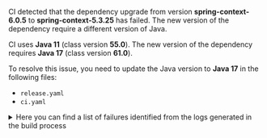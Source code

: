 CI detected that the dependency upgrade from version **spring-context-6.0.5** to **spring-context-5.3.25** has failed. 
The new version of the dependency require a different version of Java. 

CI uses **Java 11** (class version **55.0**). The new version of the dependency requires **Java 17** (class version **61.0**). 

To resolve this issue, you need to update the Java version to **Java 17** in the following files: 
- `release.yaml`
- `ci.yaml`

<details>
<summary>Here you can find a list of failures identified from the logs generated in the build process</summary>

*    > [ERROR] /micronaut-openapi-codegen/gen/main/java/testmodel/spring/Model.java:[58,4] cannot find symbol<br>  symbol:   class DateTimeFormat<br>  location: class testmodel.spring.Model 

*    > [ERROR] /micronaut-openapi-codegen/gen/main/java/testmodel/spring/Model.java:[66,4] cannot find symbol<br>  symbol:   class DateTimeFormat<br>  location: class testmodel.spring.Model 

*    > [ERROR] /micronaut-openapi-codegen/gen/main/java/testmodel/spring/Model.java:[77,38] cannot access org.springframework.core.io.Resource<br>  bad class file: /root/.m2/repository/org/springframework/spring-core/6.0.5/spring-core-6.0.5.jar(/org/springframework/core/io/Resource.class)<br>    class file has wrong version 61.0, should be 55.0<br>    Please remove or make sure it appears in the correct subdirectory of the classpath. 

*    > [ERROR] /micronaut-openapi-codegen/gen/main/java/testmodel/spring/Model.java:[58,4] cannot find symbol<br>[ERROR]   symbol:   class DateTimeFormat<br>[ERROR]   location: class testmodel.spring.Model 

*    > [ERROR] /micronaut-openapi-codegen/gen/main/java/testmodel/spring/Model.java:[70,39] package DateTimeFormat does not exist 

*    > [ERROR] /micronaut-openapi-codegen/gen/main/java/testmodel/spring/Model.java:[19,45] cannot access org.springframework.format.annotation.DateTimeFormat<br>  bad class file: /root/.m2/repository/org/springframework/spring-context/6.0.5/spring-context-6.0.5.jar(/org/springframework/format/annotation/DateTimeFormat.class)<br>    class file has wrong version 61.0, should be 55.0<br>    Please remove or make sure it appears in the correct subdirectory of the classpath. 

*    > [ERROR] /micronaut-openapi-codegen/gen/main/java/testmodel/spring/Model.java:[66,39] package DateTimeFormat does not exist 

*    > [ERROR] /micronaut-openapi-codegen/gen/main/java/testmodel/spring/Model.java:[62,39] package DateTimeFormat does not exist 

*    > [ERROR] /micronaut-openapi-codegen/gen/main/java/testmodel/spring/Model.java:[62,4] cannot find symbol<br>  symbol:   class DateTimeFormat<br>  location: class testmodel.spring.Model 

*    > [ERROR] /micronaut-openapi-codegen/gen/main/java/testmodel/spring/Model.java:[58,39] package DateTimeFormat does not exist 

*    > [ERROR] /micronaut-openapi-codegen/gen/main/java/testmodel/spring/Model.java:[19,45] cannot access org.springframework.format.annotation.DateTimeFormat<br>[ERROR]   bad class file: /root/.m2/repository/org/springframework/spring-context/6.0.5/spring-context-6.0.5.jar(/org/springframework/format/annotation/DateTimeFormat.class)<br>[ERROR]     class file has wrong version 61.0, should be 55.0<br>[ERROR]     Please remove or make sure it appears in the correct subdirectory of the classpath. 

*    > [ERROR] /micronaut-openapi-codegen/gen/main/java/testmodel/spring/Model.java:[70,4] cannot find symbol<br>[ERROR]   symbol:   class DateTimeFormat<br>[ERROR]   location: class testmodel.spring.Model 

*    > [ERROR] /micronaut-openapi-codegen/gen/main/java/testmodel/spring/Model.java:[70,4] cannot find symbol<br>  symbol:   class DateTimeFormat<br>  location: class testmodel.spring.Model 

*    > [ERROR] /micronaut-openapi-codegen/gen/main/java/testmodel/spring/Model.java:[77,38] cannot access org.springframework.core.io.Resource<br>[ERROR]   bad class file: /root/.m2/repository/org/springframework/spring-core/6.0.5/spring-core-6.0.5.jar(/org/springframework/core/io/Resource.class)<br>[ERROR]     class file has wrong version 61.0, should be 55.0<br>[ERROR]     Please remove or make sure it appears in the correct subdirectory of the classpath. 

*    > [ERROR] /micronaut-openapi-codegen/gen/main/java/testmodel/spring/Model.java:[62,4] cannot find symbol<br>[ERROR]   symbol:   class DateTimeFormat<br>[ERROR]   location: class testmodel.spring.Model 

*    > [ERROR] /micronaut-openapi-codegen/gen/main/java/testmodel/spring/Model.java:[66,4] cannot find symbol<br>[ERROR]   symbol:   class DateTimeFormat<br>[ERROR]   location: class testmodel.spring.Model 

</details>
